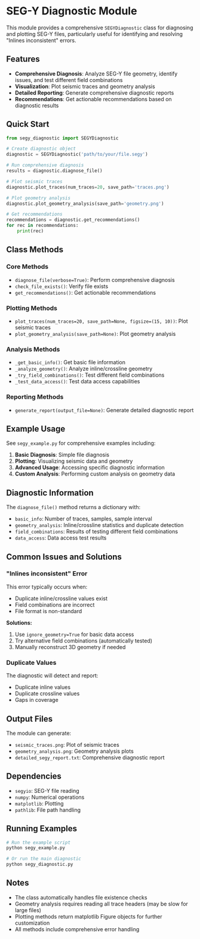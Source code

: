 # SEG-Y Diagnostic Module

This module provides a comprehensive `SEGYDiagnostic` class for diagnosing and plotting SEG-Y files, particularly useful for identifying and resolving "Inlines inconsistent" errors.

## Features

- **Comprehensive Diagnosis**: Analyze SEG-Y file geometry, identify issues, and test different field combinations
- **Visualization**: Plot seismic traces and geometry analysis
- **Detailed Reporting**: Generate comprehensive diagnostic reports
- **Recommendations**: Get actionable recommendations based on diagnostic results

## Quick Start

```python
from segy_diagnostic import SEGYDiagnostic

# Create diagnostic object
diagnostic = SEGYDiagnostic('path/to/your/file.segy')

# Run comprehensive diagnosis
results = diagnostic.diagnose_file()

# Plot seismic traces
diagnostic.plot_traces(num_traces=20, save_path='traces.png')

# Plot geometry analysis
diagnostic.plot_geometry_analysis(save_path='geometry.png')

# Get recommendations
recommendations = diagnostic.get_recommendations()
for rec in recommendations:
    print(rec)
```

## Class Methods

### Core Methods

- `diagnose_file(verbose=True)`: Perform comprehensive diagnosis
- `check_file_exists()`: Verify file exists
- `get_recommendations()`: Get actionable recommendations

### Plotting Methods

- `plot_traces(num_traces=20, save_path=None, figsize=(15, 10))`: Plot seismic traces
- `plot_geometry_analysis(save_path=None)`: Plot geometry analysis

### Analysis Methods

- `_get_basic_info()`: Get basic file information
- `_analyze_geometry()`: Analyze inline/crossline geometry
- `_try_field_combinations()`: Test different field combinations
- `_test_data_access()`: Test data access capabilities

### Reporting Methods

- `generate_report(output_file=None)`: Generate detailed diagnostic report

## Example Usage

See `segy_example.py` for comprehensive examples including:

1. **Basic Diagnosis**: Simple file diagnosis
2. **Plotting**: Visualizing seismic data and geometry
3. **Advanced Usage**: Accessing specific diagnostic information
4. **Custom Analysis**: Performing custom analysis on geometry data

## Diagnostic Information

The `diagnose_file()` method returns a dictionary with:

- `basic_info`: Number of traces, samples, sample interval
- `geometry_analysis`: Inline/crossline statistics and duplicate detection
- `field_combinations`: Results of testing different field combinations
- `data_access`: Data access test results

## Common Issues and Solutions

### "Inlines inconsistent" Error

This error typically occurs when:
- Duplicate inline/crossline values exist
- Field combinations are incorrect
- File format is non-standard

**Solutions:**
1. Use `ignore_geometry=True` for basic data access
2. Try alternative field combinations (automatically tested)
3. Manually reconstruct 3D geometry if needed

### Duplicate Values

The diagnostic will detect and report:
- Duplicate inline values
- Duplicate crossline values
- Gaps in coverage

## Output Files

The module can generate:
- `seismic_traces.png`: Plot of seismic traces
- `geometry_analysis.png`: Geometry analysis plots
- `detailed_segy_report.txt`: Comprehensive diagnostic report

## Dependencies

- `segyio`: SEG-Y file reading
- `numpy`: Numerical operations
- `matplotlib`: Plotting
- `pathlib`: File path handling

## Running Examples

```bash
# Run the example script
python segy_example.py

# Or run the main diagnostic
python segy_diagnostic.py
```

## Notes

- The class automatically handles file existence checks
- Geometry analysis requires reading all trace headers (may be slow for large files)
- Plotting methods return matplotlib Figure objects for further customization
- All methods include comprehensive error handling 
